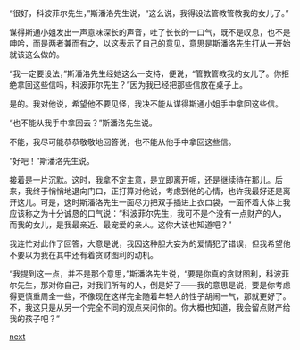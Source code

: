 
“很好，科波菲尔先生，”斯潘洛先生说，“这么说，我得设法管教管教我的女儿了。”

谋得斯通小姐发出一声意味深长的声音，吐了长长的一口气，既不是叹息，也不是呻吟，而是两者兼而有之，以这表示了自己的意见，意思是斯潘洛先生打从一开始就该这么做的。

“我一定要设法，”斯潘洛先生经她这么一支持，便说，“管教管教我的女儿了。你拒绝拿回这些信吗，科波菲尔先生？”因为我已经把那些信放在桌子上。

是的。我对他说，希望他不要见怪，我决不能从谋得斯通小姐手中拿回这些信。

“也不能从我手中拿回去？”斯潘洛先生说。

不能，我尽可能恭恭敬敬地回答说，也不能从他手中拿回这些信。

“好吧！”斯潘洛先生说。

接着是一片沉默。这时，我拿不定主意，是立即离开呢，还是继续待在那儿。后来，我终于悄悄地退向门口，正打算对他说，考虑到他的心情，也许我最好还是离开这儿。可是，这时斯潘洛先生一面尽力把双手插进上衣口袋，一面怀着大体上我应该称之为十分诚恳的口气说：“科波菲尔先生，我可不是个没有一点财产的人，而我的女儿，是我最亲近、最宠爱的亲人。这你大该也知道吧？”

我连忙对此作了回答，大意是说，我因这种胆大妄为的爱情犯了错误，但我希望他不要以为我在其中还有着贪财图利的动机。

“我提到这一点，并不是那个意思，”斯潘洛先生说，“要是你真的贪财图利，科波菲尔先生，那对你自己，对我们所有的人，倒是好了——我的意思是说，要是你考虑得更慎重周全一些，不像现在这样完全随着年轻人的性子胡闹一气，那就更好了。不，我这只是从另一个完全不同的观点来问你的。你大概也知道，我会留点财产给我的孩子吧？”

[next](page487.md)